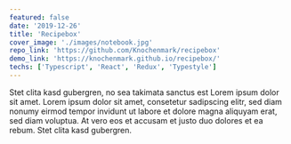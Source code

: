 ```yaml
---
featured: false
date: '2019-12-26'
title: 'Recipebox'
cover_image: './images/notebook.jpg'
repo_link: 'https://github.com/Knochenmark/recipebox'
demo_link: 'https://knochenmark.github.io/recipebox/'
techs: ['Typescript', 'React', 'Redux', 'Typestyle']
---
```


Stet clita kasd gubergren, no sea takimata sanctus est Lorem ipsum dolor sit amet. Lorem ipsum dolor sit amet, consetetur sadipscing elitr, sed diam nonumy eirmod tempor invidunt ut labore et dolore magna aliquyam erat, sed diam voluptua. At vero eos et accusam et justo duo dolores et ea rebum. Stet clita kasd gubergren.

